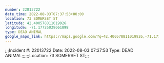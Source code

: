 ```yaml
---
number: 22013722
date_time: 2022-08-03T07:37:53+00:00
location: 73 SOMERSET ST
latitude: 42.400578811019926
longitude: -71.17726039661898
type: DEAD ANIMAL
google_maps_link: https://maps.google.com/?q=42.400578811019926,-71.17726039661898
---
```


;;;Incident #: 22013722   Date: 2022-08-03 07:37:53   Type: DEAD ANIMAL;;;;;;Location: 73 SOMERSET ST;;;
